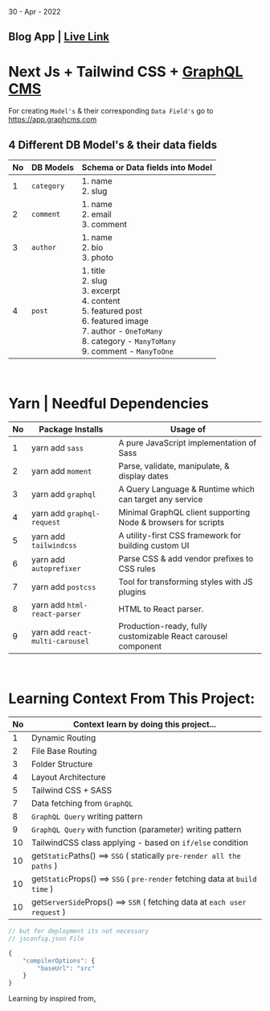 30 - Apr - 2022

## Blog App | [Live Link](www)

# Next Js + Tailwind CSS + [GraphQL CMS](https://app.graphcms.com)

For creating `Model's` & their corresponding `Data Field's` go to https://app.graphcms.com

## 4 Different DB Model's & their data fields
|No| DB Models  | Schema or Data fields into Model          |
|--|------------|-------------------------------------------|
| 1| `category`   | 1. name <br/> 2. slug                     |
| 2| `comment`    | 1. name <br/> 2. email <br/> 3. comment   |
| 3| `author`     | 1. name <br/> 2. bio <br/> 3. photo       |
| 4| `post`       | 1. title <br/> 2. slug <br/> 3. excerpt <br/> 4. content <br/> 5. featured post <br/> 6. featured image <br/> 7. author - `OneToMany` <br/> 8. category - `ManyToMany` <br/> 9. comment - `ManyToOne` |


<br/>

# Yarn | Needful Dependencies
|No| Package Installs               | Usage of                                                      |
|--|--------------------------------|---------------------------------------------------------------|
| 1| yarn add `sass`                | A pure JavaScript implementation of Sass                      |
| 2| yarn add `moment`              | Parse, validate, manipulate, & display dates                  |
| 3| yarn add `graphql`             | A Query Language & Runtime which can target any service       |
| 4| yarn add `graphql-request`     | Minimal GraphQL client supporting Node & browsers for scripts |
| 5| yarn add `tailwindcss`         | A utility-first CSS framework for building custom UI          |
| 6| yarn add `autoprefixer`        | Parse CSS & add vendor prefixes to CSS rules                  |
| 7| yarn add `postcss`             | Tool for transforming styles with JS plugins                  |
| 8| yarn add `html-react-parser`   | HTML to React parser.                                         |
| 9| yarn add `react-multi-carousel`| Production-ready, fully customizable React carousel component |

<br/>

# Learning Context From This Project:
|No| Context learn by doing this project...                    | 
|--|-----------------------------------------------------------|
| 1| Dynamic Routing                                           | 
| 2| File Base Routing                                         | 
| 3| Folder Structure                                          | 
| 4| Layout Architecture                                       | 
| 5| Tailwind CSS + SASS                                       | 
| 7| Data fetching from `GraphQL`                              | 
| 8| `GraphQL Query` writing pattern                           | 
| 9| `GraphQL Query` with function (parameter) writing pattern | 
|10| TailwindCSS class applying - based on `if/else` condition | 
|10| get`Static`Paths() ==> `SSG` ( statically `pre-render all the paths` )     | 
|10| get`Static`Props() ==> `SSG` ( `pre-render` fetching data at `build time` )| 
|10| get`ServerSide`Props() ==> `SSR` ( fetching data at `each user request` )  |


```jsx
// but for deployment its not necessary 
// jsconfig.json File

{
    "compilerOptions": {
        "baseUrl": "src"
    }
}
```

Learning by inspired from[.](https://youtu.be/HYv55DhgTuA)